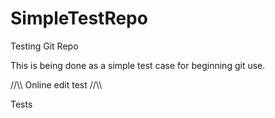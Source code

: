 # SimpleTestRepo
Testing Git Repo

This is being done as a simple test case for beginning git use.

//\\\ Online edit test //\\\

Tests
